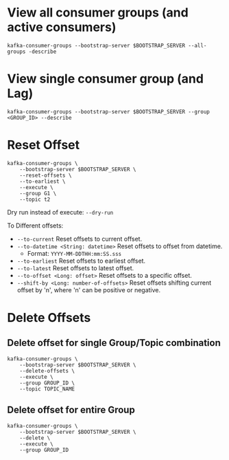 # View all consumer groups (and active consumers)
`kafka-consumer-groups --bootstrap-server $BOOTSTRAP_SERVER --all-groups -describe`

# View single consumer group (and Lag)
`kafka-consumer-groups --bootstrap-server $BOOTSTRAP_SERVER --group <GROUP_ID> --describe `

# Reset Offset 
```
kafka-consumer-groups \
    --bootstrap-server $BOOTSTRAP_SERVER \
    --reset-offsets \
    --to-earliest \
    --execute \
    --group G1 \
    --topic t2
```
Dry run instead of execute: `--dry-run`

To Different offsets:
- `--to-current`                            Reset offsets to current offset.
- `--to-datetime <String: datetime>`        Reset offsets to offset from datetime.
  - Format: `YYYY-MM-DDTHH:mm:SS.sss`
- `--to-earliest`                           Reset offsets to earliest offset.
- `--to-latest`                             Reset offsets to latest offset.
- `--to-offset <Long: offset>`              Reset offsets to a specific offset.
- `--shift-by <Long: number-of-offsets>`    Reset offsets shifting current offset by 'n', where 'n' can be positive or negative.

# Delete Offsets
## Delete offset for single Group/Topic combination
```
kafka-consumer-groups \
    --bootstrap-server $BOOTSTRAP_SERVER \
    --delete-offsets \
    --execute \
    --group GROUP_ID \
    --topic TOPIC_NAME
```
## Delete offset for entire Group
```
kafka-consumer-groups \
    --bootstrap-server $BOOTSTRAP_SERVER \
    --delete \
    --execute \
    --group GROUP_ID
```

